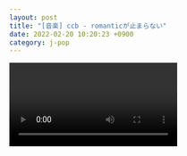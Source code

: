 ```yaml
---
layout: post
title: "[音楽] ccb - romanticが止まらない"
date: 2022-02-20 10:20:23 +0900
category: j-pop
---
```


<div class="video-container">
    <video id="player" class="video-js vjs-default-skin vjs-big-play-centered" data-json="/public/json/j-pop/romanticが止まらない.json"></video>
</div>

```
```